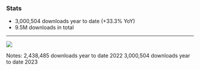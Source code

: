 ### Stats

- 3,000,504 downloads year to date (+33.3% YoY)
- 9.5M downloads in total

---

[![](/img/downloads-stryker-js.png)](https://npm-stat.com/charts.html?package=%40stryker-mutator%2Fcore&from=2018-01-01&to=2023-11-01) <!-- .element target="_blank" -->

Notes:
2,438,485 downloads year to date 2022
3,000,504 downloads year to date 2023
